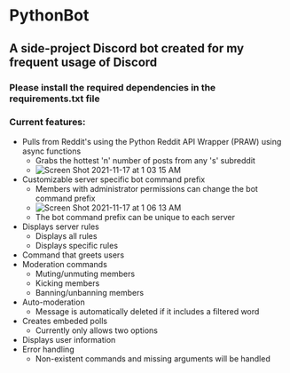 # PythonBot

## A side-project Discord bot created for my frequent usage of Discord

### Please install the required dependencies in the requirements.txt file

### Current features:
- Pulls from Reddit's using the Python Reddit API Wrapper (PRAW) using async functions
  - Grabs the hottest 'n' number of posts from any 's' subreddit
  - ![Screen Shot 2021-11-17 at 1 03 15 AM](https://user-images.githubusercontent.com/83325543/142169963-4a5ae4bf-8ceb-492d-9096-58f3b99403d7.png)
- Customizable server specific bot command prefix
  - Members with administrator permissions can change the bot command prefix
  - ![Screen Shot 2021-11-17 at 1 06 13 AM](https://user-images.githubusercontent.com/83325543/142170604-1657b5f7-852d-4eda-a1e3-371881b3b377.png)
  - The bot command prefix can be unique to each server
- Displays server rules
  - Displays all rules
  - Displays specific rules
- Command that greets users
- Moderation commands
  - Muting/unmuting members
  - Kicking members
  - Banning/unbanning members
- Auto-moderation
  - Message is automatically deleted if it includes a filtered word
- Creates embeded polls
  - Currently only allows two options
- Displays user information
- Error handling
  - Non-existent commands and missing arguments will be handled
